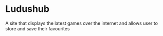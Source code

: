 # Ludushub
A site that displays the latest games over the internet and allows user to store and save their favourites
